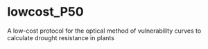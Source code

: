 # lowcost_P50
A low-cost protocol for the optical method of vulnerability curves to calculate drought resistance in plants
